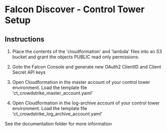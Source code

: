 # Falcon Discover - Control Tower Setup

## Instructions

1) Place the contents of the 'cloudformation' and 'lambda' files into an S3 bucket and grant the objects PUBLIC read only permissions.

2) Goto the Falcon Console and generate new OAuth2 ClientID and Client Secret API keys

3) Open Cloudformation in the master account of your control tower environment.  Load the template file 'ct_crowdstrike_master_account.yaml'

3) Open Cloudformation in the log-archive account of your control tower environment.  Load the template file 'ct_crowdstrike_log_archive_account.yaml'

See the documentation folder for more information